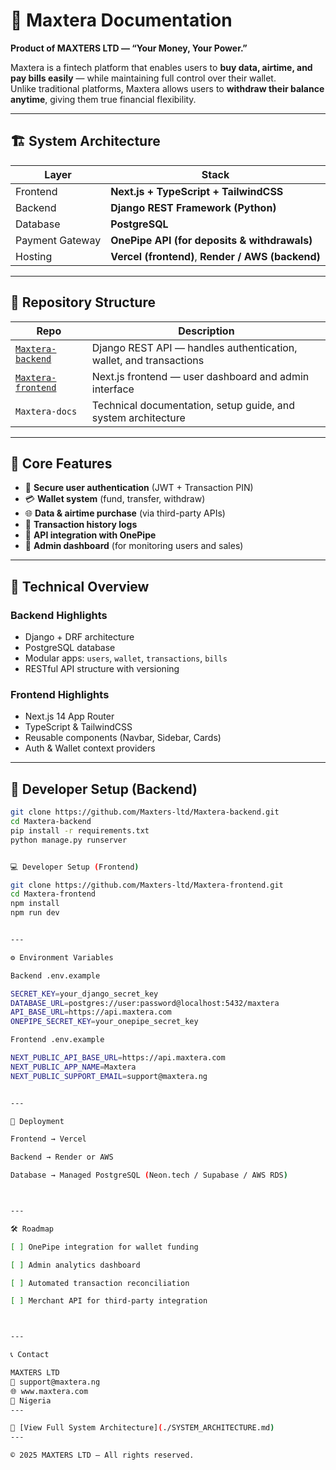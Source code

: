 # 📘 Maxtera Documentation

**Product of MAXTERS LTD — “Your Money, Your Power.”**

Maxtera is a fintech platform that enables users to **buy data, airtime, and pay bills easily** — while maintaining full control over their wallet.  
Unlike traditional platforms, Maxtera allows users to **withdraw their balance anytime**, giving them true financial flexibility.

---

## 🏗️ System Architecture

| Layer | Stack |
|--------|-------|
| Frontend | **Next.js + TypeScript + TailwindCSS** |
| Backend | **Django REST Framework (Python)** |
| Database | **PostgreSQL** |
| Payment Gateway | **OnePipe API (for deposits & withdrawals)** |
| Hosting | **Vercel (frontend)**, **Render / AWS (backend)** |

---

## 📁 Repository Structure

| Repo | Description |
|------|--------------|
| [`Maxtera-backend`](https://github.com/Maxters-ltd/Maxtera-backend) | Django REST API — handles authentication, wallet, and transactions |
| [`Maxtera-frontend`](https://github.com/Maxters-ltd/Maxtera-frontend) | Next.js frontend — user dashboard and admin interface |
| `Maxtera-docs` | Technical documentation, setup guide, and system architecture |

---

## 🧩 Core Features

- 🔐 **Secure user authentication** (JWT + Transaction PIN)
- 💳 **Wallet system** (fund, transfer, withdraw)
- 🌐 **Data & airtime purchase** (via third-party APIs)
- 🧾 **Transaction history logs**
- 🏦 **API integration with OnePipe**
- 👑 **Admin dashboard** (for monitoring users and sales)

---

## 🧠 Technical Overview

### Backend Highlights
- Django + DRF architecture
- PostgreSQL database
- Modular apps: `users`, `wallet`, `transactions`, `bills`
- RESTful API structure with versioning

### Frontend Highlights
- Next.js 14 App Router
- TypeScript & TailwindCSS
- Reusable components (Navbar, Sidebar, Cards)
- Auth & Wallet context providers

---

## 🧰 Developer Setup (Backend)

```bash
git clone https://github.com/Maxters-ltd/Maxtera-backend.git
cd Maxtera-backend
pip install -r requirements.txt
python manage.py runserver


💻 Developer Setup (Frontend)

git clone https://github.com/Maxters-ltd/Maxtera-frontend.git
cd Maxtera-frontend
npm install
npm run dev


---

⚙️ Environment Variables

Backend .env.example

SECRET_KEY=your_django_secret_key
DATABASE_URL=postgres://user:password@localhost:5432/maxtera
API_BASE_URL=https://api.maxtera.com
ONEPIPE_SECRET_KEY=your_onepipe_secret_key

Frontend .env.example

NEXT_PUBLIC_API_BASE_URL=https://api.maxtera.com
NEXT_PUBLIC_APP_NAME=Maxtera
NEXT_PUBLIC_SUPPORT_EMAIL=support@maxtera.ng


---

🚀 Deployment

Frontend → Vercel

Backend → Render or AWS

Database → Managed PostgreSQL (Neon.tech / Supabase / AWS RDS)



---

🛠️ Roadmap

[ ] OnePipe integration for wallet funding

[ ] Admin analytics dashboard

[ ] Automated transaction reconciliation

[ ] Merchant API for third-party integration



---

📞 Contact

MAXTERS LTD
📧 support@maxtera.ng
🌐 www.maxtera.com
📍 Nigeria
---

📘 [View Full System Architecture](./SYSTEM_ARCHITECTURE.md)
---

© 2025 MAXTERS LTD — All rights reserved.
